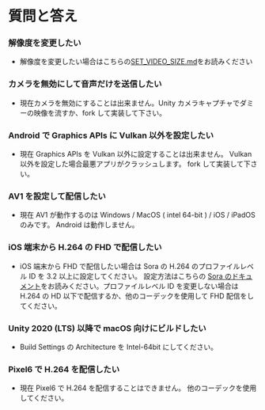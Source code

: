 # 質問と答え

### 解像度を変更したい

- 解像度を変更したい場合はこちらの[SET_VIDEO_SIZE.md](https://github.com/shiguredo/sora-unity-sdk/blob/develop/doc/SET_VIDEO_SIZE.md)をお読みください

### カメラを無効にして音声だけを送信したい

- 現在カメラを無効にすることは出来ません。Unity カメラキャプチャでダミーの映像を流すか、fork して実装して下さい。

### Android で Graphics APIs に Vulkan 以外を設定したい

- 現在 Graphics APIs を Vulkan 以外に設定することは出来ません。 Vulkan 以外を設定した場合最悪アプリがクラッシュします。 fork して実装して下さい。

### AV1 を設定して配信したい

- 現在 AV1 が動作するのは Windows / MacOS ( intel 64-bit ) / iOS / iPadOS のみです。 Android は動作しません。

### iOS 端末から H.264 の FHD で配信したい

- iOS 端末から FHD で配信したい場合は Sora の H.264 のプロファイルレベル ID を 3.2 以上に設定してください。 設定方法はこちらの [Sora のドキュメント](https://sora-doc.shiguredo.jp/sora_conf#default-h264-profile-level-id)をお読みください。プロファイルレベル ID を変更しない場合は H.264 の HD 以下で配信するか、他のコーデックを使用して FHD 配信をしてください。

### Unity 2020 (LTS) 以降で macOS 向けにビルドしたい

- Build Settings の Architecture を Intel-64bit にしてください。

### Pixel6 で H.264 を配信したい

- 現在 Pixel6 で H.264 を配信することはできません。 他のコーデックを使用してください。